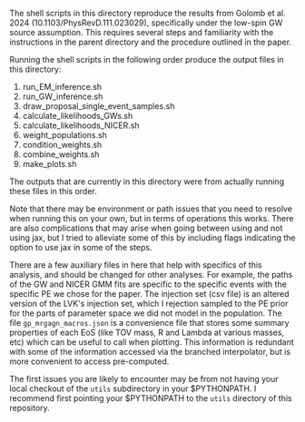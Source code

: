 The shell scripts in this directory reproduce the results from Golomb et al. 2024 (10.1103/PhysRevD.111.023029), specifically under the low-spin GW source assumption. This requires several steps and familiarity with the instructions in the parent directory and the procedure outlined in the paper.

Running the shell scripts in the following order produce the output files in this directory:

1. run_EM_inference.sh
2. run_GW_inference.sh
3. draw_proposal_single_event_samples.sh
4. calculate_likelihoods_GWs.sh
5. calculate_likelihoods_NICER.sh
6. weight_populations.sh
7. condition_weights.sh
8. combine_weights.sh
9. make_plots.sh

The outputs that are currently in this directory were from actually running these files in this order.

Note that there may be environment or path issues that you need to resolve when running this on your own, but in terms of operations this works. There are also complications that may arise when going between using and not using jax, but I tried to alleviate some of this by including flags indicating the option to use jax in some of the steps.

There are a few auxiliary files in here that help with specifics of this analysis, and should be changed for other analyses. For example, the paths of the GW and NICER GMM fits are specific to the specific events with the specific PE we chose for the paper. The injection set (csv file) is an altered version of the LVK's injection set, which I rejection sampled to the PE prior for the parts of parameter space we did not model in the population. The file `gp_mrgagn_macros.json` is a convenience file that stores some summary properties of each EoS (like TOV mass, R and Lambda at various masses, etc) which can be useful to call when plotting. This information is redundant with some of the information accessed via the branched interpolator, but is more convenient to access pre-computed.

The first issues you are likely to encounter may be from not having your local checkout of the `utils` subdirectory in your $PYTHONPATH. 
I recommend first pointing your $PYTHONPATH to the `utils` directory of this repository.